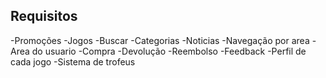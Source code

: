 ## Requisitos 
-Promoções
-Jogos
-Buscar
-Categorias
-Noticias
-Navegação por area
-Area do usuario
-Compra
-Devolução
-Reembolso
-Feedback
-Perfil de cada jogo
-Sistema de trofeus
